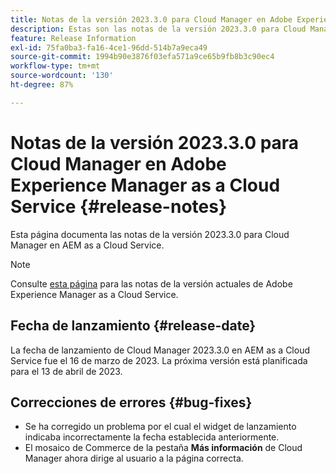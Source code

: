 ```yaml
---
title: Notas de la versión 2023.3.0 para Cloud Manager en Adobe Experience Manager as a Cloud Service
description: Estas son las notas de la versión 2023.3.0 para Cloud Manager en AEM as a Cloud Service.
feature: Release Information
exl-id: 75fa0ba3-fa16-4ce1-96dd-514b7a9eca49
source-git-commit: 1994b90e3876f03efa571a9ce65b9fb8b3c90ec4
workflow-type: tm+mt
source-wordcount: '130'
ht-degree: 87%

---
```


# Notas de la versión 2023.3.0 para Cloud Manager en Adobe Experience Manager as a Cloud Service {#release-notes}

Esta página documenta las notas de la versión 2023.3.0 para Cloud Manager en AEM as a Cloud Service.

>[!NOTE]
>
>Consulte [esta página](/help/release-notes/release-notes-cloud/release-notes-current.md) para las notas de la versión actuales de Adobe Experience Manager as a Cloud Service.

## Fecha de lanzamiento {#release-date}

La fecha de lanzamiento de Cloud Manager 2023.3.0 en AEM as a Cloud Service fue el 16 de marzo de 2023. La próxima versión está planificada para el 13 de abril de 2023.

## Correcciones de errores {#bug-fixes}

* Se ha corregido un problema por el cual el widget de lanzamiento indicaba incorrectamente la fecha establecida anteriormente.
* El mosaico de Commerce de la pestaña **Más información** de Cloud Manager ahora dirige al usuario a la página correcta.
